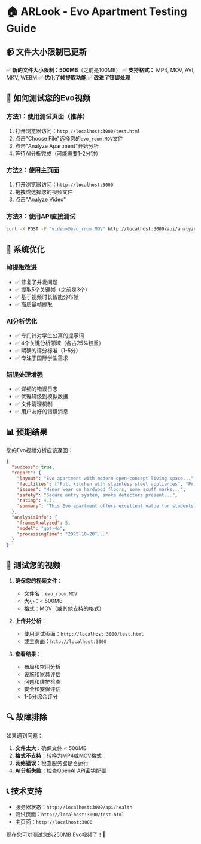 # 🏠 ARLook - Evo Apartment Testing Guide

## 📹 文件大小限制已更新

✅ **新的文件大小限制：500MB**（之前是100MB）
✅ **支持格式：** MP4, MOV, AVI, MKV, WEBM
✅ **优化了帧提取功能**
✅ **改进了错误处理**

## 🚀 如何测试您的Evo视频

### 方法1：使用测试页面（推荐）
1. 打开浏览器访问：`http://localhost:3000/test.html`
2. 点击"Choose File"选择您的`evo_room.MOV`文件
3. 点击"Analyze Apartment"开始分析
4. 等待AI分析完成（可能需要1-2分钟）

### 方法2：使用主页面
1. 打开浏览器访问：`http://localhost:3000`
2. 拖拽或选择您的视频文件
3. 点击"Analyze Video"

### 方法3：使用API直接测试
```bash
curl -X POST -F "video=@evo_room.MOV" http://localhost:3000/api/analyze
```

## 🔧 系统优化

### 帧提取改进
- ✅ 修复了并发问题
- ✅ 提取5个关键帧（之前是3个）
- ✅ 基于视频时长智能分布帧
- ✅ 高质量帧提取

### AI分析优化
- ✅ 专门针对学生公寓的提示词
- ✅ 4个关键分析领域（各占25%权重）
- ✅ 明确的评分标准（1-5分）
- ✅ 专注于国际学生需求

### 错误处理增强
- ✅ 详细的错误日志
- ✅ 优雅降级到模拟数据
- ✅ 文件清理机制
- ✅ 用户友好的错误消息

## 📊 预期结果

您的Evo视频分析应该返回：

```json
{
  "success": true,
  "report": {
    "layout": "Evo apartment with modern open-concept living space...",
    "facilities": ["Full kitchen with stainless steel appliances", "Private bathroom...", "..."],
    "issues": "Minor wear on hardwood floors, some scuff marks...",
    "safety": "Secure entry system, smoke detectors present...",
    "rating": 4.3,
    "summary": "This Evo apartment offers excellent value for students..."
  },
  "analysisInfo": {
    "framesAnalyzed": 5,
    "model": "gpt-4o",
    "processingTime": "2025-10-20T..."
  }
}
```

## 🎯 测试您的视频

1. **确保您的视频文件**：
   - 文件名：`evo_room.MOV`
   - 大小：< 500MB
   - 格式：MOV（或其他支持的格式）

2. **上传并分析**：
   - 使用测试页面：`http://localhost:3000/test.html`
   - 或主页面：`http://localhost:3000`

3. **查看结果**：
   - 布局和空间分析
   - 设施和家具评估
   - 问题和维护检查
   - 安全和安保评估
   - 1-5分综合评分

## 🔍 故障排除

如果遇到问题：

1. **文件太大**：确保文件 < 500MB
2. **格式不支持**：转换为MP4或MOV格式
3. **网络错误**：检查服务器是否运行
4. **AI分析失败**：检查OpenAI API密钥配置

## 📞 技术支持

- 服务器状态：`http://localhost:3000/api/health`
- 测试页面：`http://localhost:3000/test.html`
- 主页面：`http://localhost:3000`

现在您可以测试您的250MB Evo视频了！🎉
